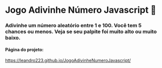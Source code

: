 # Jogo Adivinhe Número Javascript :game_die:
### Adivinhe um número aleatório entre 1 e 100. Você tem 5 chances ou menos. Veja se seu palpite foi muito alto ou muito baixo.

#### Página do projeto:

 https://leandro223.github.io/JogoAdivinheNumeroJavascript/
